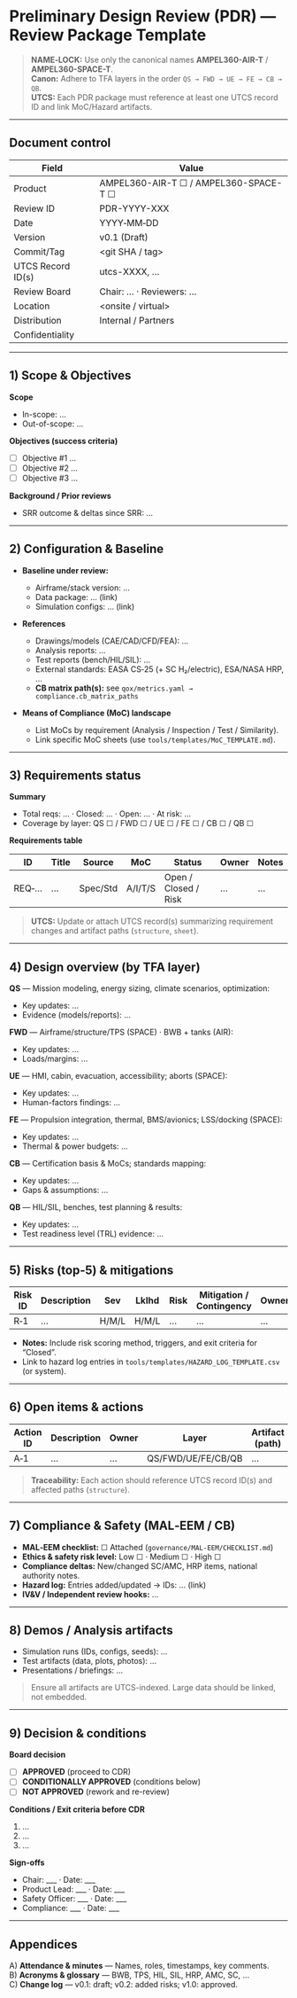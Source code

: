 # Preliminary Design Review (PDR) — Review Package Template

> **NAME‑LOCK:** Use only the canonical names **AMPEL360-AIR-T** / **AMPEL360-SPACE-T**.  
> **Canon:** Adhere to TFA layers in the order `QS → FWD → UE → FE → CB → QB`.  
> **UTCS:** Each PDR package must reference at least one UTCS record ID and link MoC/Hazard artifacts.

---

## Document control

| Field | Value |
|---|---|
| Product | AMPEL360-AIR-T ☐ / AMPEL360-SPACE-T ☐ |
| Review ID | PDR-YYYY-XXX |
| Date | YYYY‑MM‑DD |
| Version | v0.1 (Draft) |
| Commit/Tag | <git SHA / tag> |
| UTCS Record ID(s) | utcs-XXXX, … |
| Review Board | Chair: … · Reviewers: … |
| Location | <onsite / virtual> |
| Distribution | Internal / Partners |
| Confidentiality | <level> |

---

## 1) Scope & Objectives

**Scope**  
- In-scope: …  
- Out-of-scope: …

**Objectives (success criteria)**  
- [ ] Objective #1 …  
- [ ] Objective #2 …  
- [ ] Objective #3 …

**Background / Prior reviews**  
- SRR outcome & deltas since SRR: …

---

## 2) Configuration & Baseline

- **Baseline under review:**  
  - Airframe/stack version: …  
  - Data package: … (link)  
  - Simulation configs: … (link)  

- **References**  
  - Drawings/models (CAE/CAD/CFD/FEA): …  
  - Analysis reports: …  
  - Test reports (bench/HIL/SIL): …  
  - External standards: EASA CS‑25 (+ SC H₂/electric), ESA/NASA HRP, …  
  - **CB matrix path(s):** see `qox/metrics.yaml → compliance.cb_matrix_paths`

- **Means of Compliance (MoC) landscape**  
  - List MoCs by requirement (Analysis / Inspection / Test / Similarity).  
  - Link specific MoC sheets (use `tools/templates/MoC_TEMPLATE.md`).

---

## 3) Requirements status

**Summary**  
- Total reqs: … · Closed: … · Open: … · At risk: …  
- Coverage by layer: QS ☐ / FWD ☐ / UE ☐ / FE ☐ / CB ☐ / QB ☐

**Requirements table**

| ID | Title | Source | MoC | Status | Owner | Notes |
|---|---|---|---|---|---|---|
| REQ‑… | … | Spec/Std | A/I/T/S | Open / Closed / Risk | … | … |

> **UTCS:** Update or attach UTCS record(s) summarizing requirement changes and artifact paths (`structure`, `sheet`).

---

## 4) Design overview (by TFA layer)

**QS** — Mission modeling, energy sizing, climate scenarios, optimization:  
- Key updates: …  
- Evidence (models/reports): …

**FWD** — Airframe/structure/TPS (SPACE) · BWB + tanks (AIR):  
- Key updates: …  
- Loads/margins: …

**UE** — HMI, cabin, evacuation, accessibility; aborts (SPACE):  
- Key updates: …  
- Human-factors findings: …

**FE** — Propulsion integration, thermal, BMS/avionics; LSS/docking (SPACE):  
- Key updates: …  
- Thermal & power budgets: …

**CB** — Certification basis & MoCs; standards mapping:  
- Key updates: …  
- Gaps & assumptions: …

**QB** — HIL/SIL, benches, test planning & results:  
- Key updates: …  
- Test readiness level (TRL) evidence: …

---

## 5) Risks (top‑5) & mitigations

| Risk ID | Description | Sev | Lklhd | Risk | Mitigation / Contingency | Owner | Due | Status |
|---|---|---|---|---|---|---|---|---|
| R‑1 | … | H/M/L | H/M/L | … | … | … | … | Open/Closed |

- **Notes:** Include risk scoring method, triggers, and exit criteria for “Closed”.  
- Link to hazard log entries in `tools/templates/HAZARD_LOG_TEMPLATE.csv` (or system).

---

## 6) Open items & actions

| Action ID | Description | Owner | Layer | Artifact (path) | Due | Status |
|---|---|---|---|---|---|---|
| A‑1 | … | … | QS/FWD/UE/FE/CB/QB | … | YYYY‑MM‑DD | Open |

> **Traceability:** Each action should reference UTCS record ID(s) and affected paths (`structure`).

---

## 7) Compliance & Safety (MAL‑EEM / CB)

- **MAL‑EEM checklist:** ☐ Attached (`governance/MAL-EEM/CHECKLIST.md`)  
- **Ethics & safety risk level:** Low ☐ · Medium ☐ · High ☐  
- **Compliance deltas:** New/changed SC/AMC, HRP items, national authority notes.  
- **Hazard log:** Entries added/updated → IDs: … (link)  
- **IV&V / Independent review hooks:** …

---

## 8) Demos / Analysis artifacts

- Simulation runs (IDs, configs, seeds): …  
- Test artifacts (data, plots, photos): …  
- Presentations / briefings: …

> Ensure all artifacts are UTCS-indexed. Large data should be linked, not embedded.

---

## 9) Decision & conditions

**Board decision**  
- [ ] **APPROVED** (proceed to CDR)  
- [ ] **CONDITIONALLY APPROVED** (conditions below)  
- [ ] **NOT APPROVED** (rework and re-review)

**Conditions / Exit criteria before CDR**  
1. …  
2. …  
3. …

**Sign-offs**  
- Chair: ___ · Date: ___  
- Product Lead: ___ · Date: ___  
- Safety Officer: ___ · Date: ___  
- Compliance: ___ · Date: ___

---

## Appendices

A) **Attendance & minutes** — Names, roles, timestamps, key comments.  
B) **Acronyms & glossary** — BWB, TPS, HIL, SIL, HRP, AMC, SC, …  
C) **Change log** — v0.1: draft; v0.2: added risks; v1.0: approved.
